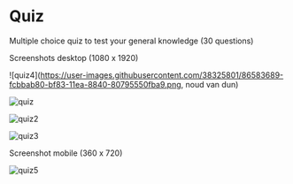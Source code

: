 # Quiz

Multiple choice quiz to test your general knowledge (30 questions)

Screenshots desktop (1080 x 1920)<br> 

![quiz4](https://user-images.githubusercontent.com/38325801/86583689-fcbbab80-bf83-11ea-8840-80795550fba9.png, noud van dun)

![quiz](https://user-images.githubusercontent.com/38325801/86583809-25dc3c00-bf84-11ea-92ae-e9033fb5ae40.png)

![quiz2](https://user-images.githubusercontent.com/38325801/86583962-7489d600-bf84-11ea-80e1-a8d3cac45473.png)

![quiz3](https://user-images.githubusercontent.com/38325801/86584041-98e5b280-bf84-11ea-8176-d76f3589b4ff.png)

Screenshot mobile (360 x 720)<br>

![quiz5](https://user-images.githubusercontent.com/38325801/86585373-ae5bdc00-bf86-11ea-8ddb-e2b75ab1aded.png)
